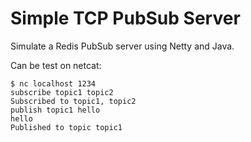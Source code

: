 # Simple TCP PubSub Server

Simulate a Redis PubSub server using Netty and Java.

Can be test on netcat:

```shell
$ nc localhost 1234
subscribe topic1 topic2
Subscribed to topic1, topic2
publish topic1 hello
hello
Published to topic topic1
```
